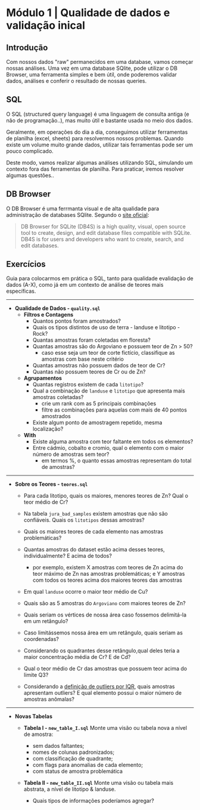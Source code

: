 # Módulo 1 | Qualidade de dados e validação inical

## Introdução

Com nossos dados "raw" permanecidos em uma database, vamos começar nossas análises. Uma vez em uma database SQlite, pode utilizar o DB Browser, uma ferramenta simples e bem útil, onde poderemos validar dados, análises e conferir o resultado de nossas queries.

## SQL

O SQL (structured query language) é uma linguagem de consulta antiga (e não de programação..), mas muito útil e bastante usada no meio dos dados.

Geralmente, em operações do dia a dia, conseguimos utilizar ferramentas de planilha (excel, sheets) para resolvermos nossos problemas. Quando existe um volume muito grande dados, utilizar tais ferramentas pode ser um pouco complicado.

Deste modo, vamos realizar algumas análises utilizando SQL, simulando um contexto fora das ferramentas de planilha. Para praticar, iremos resolver algumas questões..

## DB Browser

O DB Browser é uma ferrmanta visual e de alta qualidade para administração de databases SQlite. Segundo o [site oficial](https://sqlitebrowser.org/):

>DB Browser for SQLite (DB4S) is a high quality, visual, open source tool to create, design, and edit database files compatible with SQLite. DB4S is for users and developers who want to create, search, and edit databases.

## Exercícios

Guia para colocarmos em prática o SQL, tanto para qualidade evalidação de dados (A-X), como já em um contexto de análise de teores mais específicas.

---

* **Qualidade de Dados - `quality.sql`**
  * **Filtros e Contagens**
    * Quantos pontos foram amostrados?
    * Quais os tipos distintos de uso de terra - landuse e litotipo - Rock?
    * Quantas amostras foram coletadas em floresta?
    * Quantas amostras são do Argoviano e possuem teor de Zn > 50?
      * caso esse seja um teor de corte fictício, classifique as amostras com base neste critério
    * Quantas amostras não possuem dados de teor de Cr?
    * Quantas não possuem teores de Cr ou de Zn?
  * **Agrupamentos**
    * Quantas registros existem de cada `litotipo`?
    * Qual a combinação de `landuse` e `litotipo` que apresenta mais amostras coletadas?
      * crie um rank com as 5 principais combinações
      * filtre as combinações para aquelas com mais de 40 pontos amostrados
    * Existe algum ponto de amostragem repetido, mesma localização?
  * **With**
    * Existe alguma amostra com teor faltante em todos os elementos?
    * Entre cádmio, cobalto e cromio, qual o elemento com o maior número de amostras sem teor?
      * em termos %, o quanto essas amostras representam do total de amostras?

---

* **Sobre os Teores - `teores.sql`**
  * Para cada litotipo, quais os maiores, menores teores de Zn? Qual o teor médio de Cr?
  * Na tabela `jura_bad_samples` existem amostras que não são confiáveis. Quais os `litotipos` dessas amostras?
  * Quais os maiores teores de cada elemento nas amostras problemáticas?
  * Quantas amostras do dataset estão acima desses teores, individualmente? E acima de todos?
    * por exemplo, existem X amostras com teores de Zn acima do teor máximo de Zn nas amostras problemáticas; e Y amostras com todos os teores acima dos maiores teores das amostras
  * Em qual `landuse` ocorre o maior teor médio de Cu?
  * Quais são as 5 amostras do `Argoviano` com maiores teores de Zn?

  * Quais seriam os vértices de nossa área caso fossemos delimitá-la em um retângulo?
  * Caso limitássemos nossa área em um retângulo, quais seriam as coordenadas?
  * Considerando os quadrantes desse retângulo,qual deles teria a maior concentração média de Cr? E de Cd?
  * Qual o teor médio de Cr das amostras que possuem teor acima do limite Q3?
  * Considerando a [definição de outliers por IQR](https://towardsdatascience.com/why-1-5-in-iqr-method-of-outlier-detection-5d07fdc82097), quais amostras apresentam outliers? E qual elemento possui o maior número de amostras anômalas?

---

* **Novas Tabelas**
  * **Tabela I -  `new_table_I.sql`** Monte uma visão ou tabela nova a nível de amostra:
    * sem dados faltantes;
    * nomes de colunas padronizados;
    * com classificação de quadrante;
    * com flags para anomalias de cada elemento;
    * com status de amostra problemática
  
  * **Tabela II -  `new_table_II.sql`** Monte uma visão ou tabela mais abstrata, a nível de litotipo & landuse.
    * Quais tipos de informações poderíamos agregar?
